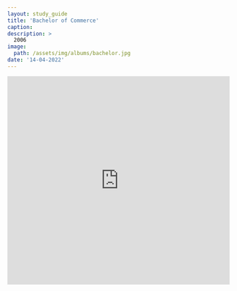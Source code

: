 ```yaml
---
layout: study_guide
title: 'Bachelor of Commerce'
caption: 
description: > 
  2006
image: 
  path: /assets/img/albums/bachelor.jpg
date: '14-04-2022'
---
```


<iframe style="border: 0; width: 100%; height: 472px;" src="https://bandcamp.com/EmbeddedPlayer/album=3765396562/size=large/bgcol=333333/linkcol=0f91ff/artwork=small/transparent=true/" seamless><a href="https://errandboy.bandcamp.com/album/bachelor-of-commerce">Bachelor of Commerce by Errand Boy</a></iframe>
